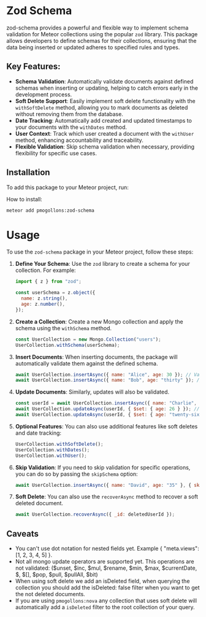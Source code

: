 # Zod Schema

zod-schema provides a powerful and flexible way to implement schema validation for Meteor collections using the popular `zod` library. This package allows developers to define schemas for their collections, ensuring that the data being inserted or updated adheres to specified rules and types.

## Key Features:
- **Schema Validation**: Automatically validate documents against defined schemas when inserting or updating, helping to catch errors early in the development process.
- **Soft Delete Support**: Easily implement soft delete functionality with the `withSoftDelete` method, allowing you to mark documents as deleted without removing them from the database.
- **Date Tracking**: Automatically add created and updated timestamps to your documents with the `withDates` method.
- **User Context**: Track which user created a document with the `withUser` method, enhancing accountability and traceability.
- **Flexible Validation**: Skip schema validation when necessary, providing flexibility for specific use cases.

## Installation
To add this package to your Meteor project, run:


How to install:
```bash
meteor add pmogollons:zod-schema
```

# Usage
To use the `zod-schema` package in your Meteor project, follow these steps:

1. **Define Your Schema**: Use the `zod` library to create a schema for your collection. For example:
   ```javascript
   import { z } from "zod";

   const userSchema = z.object({
     name: z.string(),
     age: z.number(),
   });
   ```

2. **Create a Collection**: Create a new Mongo collection and apply the schema using the `withSchema` method.
   ```javascript
   const UserCollection = new Mongo.Collection("users");
   UserCollection.withSchema(userSchema);
   ```

3. **Insert Documents**: When inserting documents, the package will automatically validate them against the defined schema.
   ```javascript
   await UserCollection.insertAsync({ name: "Alice", age: 30 }); // Valid
   await UserCollection.insertAsync({ name: "Bob", age: "thirty" }); // Throws ValidationError
   ```

4. **Update Documents**: Similarly, updates will also be validated.
   ```javascript
   const userId = await UserCollection.insertAsync({ name: "Charlie", age: 25 });
   await UserCollection.updateAsync(userId, { $set: { age: 26 } }); // Valid
   await UserCollection.updateAsync(userId, { $set: { age: "twenty-six" } }); // Throws ValidationError
   ```

5. **Optional Features**: You can also use additional features like soft deletes and date tracking:
   ```javascript
   UserCollection.withSoftDelete();
   UserCollection.withDates();
   UserCollection.withUser();
   ```

6. **Skip Validation**: If you need to skip validation for specific operations, you can do so by passing the `skipSchema` option:
   ```javascript
   await UserCollection.insertAsync({ name: "David", age: "35" }, { skipSchema: true });
   ```

7. **Soft Delete**: You can also use the `recoverAsync` method to recover a soft deleted document.
   ```javascript
   await UserCollection.recoverAsync({ _id: deletedUserId });
   ```

## Caveats
* You can't use dot notation for nested fields yet. Example { "meta.views": [1, 2, 3, 4, 5] }.
* Not all mongo update operators are supported yet. This operations are not validated: ($unset, $inc, $mul, $rename, $min, $max, $currentDate, $, $[], $pop, $pull, $pullAll, $bit)
* When using soft delete we add an isDeleted field, when querying the collection you should add the isDeleted: false filter when you want to get the not deleted documents.
* If you are using `pmogollons:nova` any collection that uses soft delete will automatically add a `isDeleted` filter to the root collection of your query.